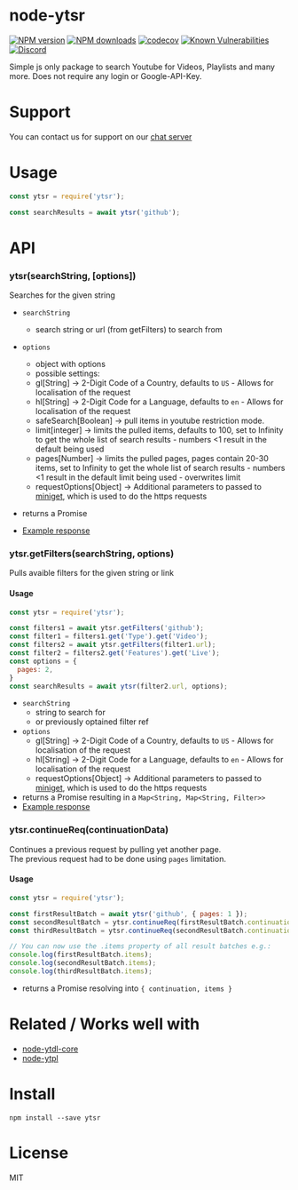 # node-ytsr
[![NPM version](https://img.shields.io/npm/v/ytsr.svg?maxAge=3600)](https://www.npmjs.com/package/ytsr)
[![NPM downloads](https://img.shields.io/npm/dt/ytsr.svg?maxAge=3600)](https://www.npmjs.com/package/ytsr)
[![codecov](https://codecov.io/gh/timeforaninja/node-ytsr/branch/master/graph/badge.svg)](https://codecov.io/gh/timeforaninja/node-ytsr)
[![Known Vulnerabilities](https://snyk.io/test/github/timeforaninja/node-ytsr/badge.svg)](https://snyk.io/test/github/timeforaninja/node-ytsr)
[![Discord](https://img.shields.io/discord/484464227067887645.svg)](https://discord.gg/V3vSCs7)

Simple js only package to search Youtube for Videos, Playlists and many more.
Does not require any login or Google-API-Key.

# Support
You can contact us for support on our [chat server](https://discord.gg/V3vSCs7)

# Usage

```js
const ytsr = require('ytsr');

const searchResults = await ytsr('github');
```


# API
### ytsr(searchString, [options])

Searches for the given string

* `searchString`
    * search string or url (from getFilters) to search from
* `options`
    * object with options
    * possible settings:
    * gl[String] -> 2-Digit Code of a Country, defaults to `US` - Allows for localisation of the request
    * hl[String] -> 2-Digit Code for a Language, defaults to `en` - Allows for localisation of the request
    * safeSearch[Boolean] -> pull items in youtube restriction mode.
    * limit[integer] -> limits the pulled items, defaults to 100, set to Infinity to get the whole list of search results - numbers <1 result in the default being used
    * pages[Number] -> limits the pulled pages, pages contain 20-30 items, set to Infinity to get the whole list of search results - numbers <1 result in the default limit being used - overwrites limit
    * requestOptions[Object] -> Additional parameters to passed to [miniget](https://github.com/fent/node-miniget), which is used to do the https requests

* returns a Promise
* [Example response](https://github.com/timeforaninja/node-ytsr/blob/master/example/example_search_output.txt)


### ytsr.getFilters(searchString, options)

Pulls avaible filters for the given string or link

#### Usage

```js
const ytsr = require('ytsr');

const filters1 = await ytsr.getFilters('github');
const filter1 = filters1.get('Type').get('Video');
const filters2 = await ytsr.getFilters(filter1.url);
const filter2 = filters2.get('Features').get('Live');
const options = {
  pages: 2,
}
const searchResults = await ytsr(filter2.url, options);
```

* `searchString`
    * string to search for
    * or previously optained filter ref
* `options`
    * gl[String] -> 2-Digit Code of a Country, defaults to `US` - Allows for localisation of the request
    * hl[String] -> 2-Digit Code for a Language, defaults to `en` - Allows for localisation of the request
    * requestOptions[Object] -> Additional parameters to passed to [miniget](https://github.com/fent/node-miniget), which is used to do the https requests
* returns a Promise resulting in a `Map<String, Map<String, Filter>>`
* [Example response](https://github.com/timeforaninja/node-ytsr/blob/master/example/example_filters_output.txt)

### ytsr.continueReq(continuationData)
Continues a previous request by pulling yet another page.  
The previous request had to be done using `pages` limitation.

#### Usage
```js
const ytsr = require('ytsr');

const firstResultBatch = await ytsr('github', { pages: 1 });
const secondResultBatch = ytsr.continueReq(firstResultBatch.continuation);
const thirdResultBatch = ytsr.continueReq(secondResultBatch.continuation);

// You can now use the .items property of all result batches e.g.:
console.log(firstResultBatch.items);
console.log(secondResultBatch.items);
console.log(thirdResultBatch.items);
```

* returns a Promise resolving into `{ continuation, items }`

# Related / Works well with

* [node-ytdl-core](https://github.com/fent/node-ytdl-core)
* [node-ytpl](https://github.com/TimeForANinja/node-ytpl)


# Install

    npm install --save ytsr

# License
MIT

